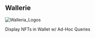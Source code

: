 ## Wallerie

![Walleria_Logos](https://user-images.githubusercontent.com/100870737/197387273-36e3aeca-7728-40ed-9346-7a4499074e0d.png)


Display NFTs in Wallet w/ Ad-Hoc Queries
